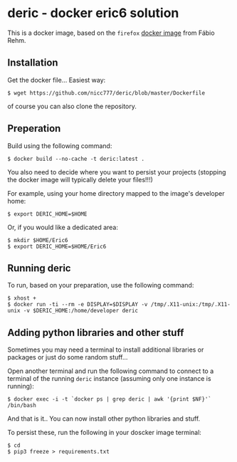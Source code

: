 # deric - docker eric6 solution

This is a docker image, based on the `firefox` [docker image](http://fabiorehm.com/blog/2014/09/11/running-gui-apps-with-docker/) from Fábio Rehm.

## Installation

Get the docker file... Easiest way:

	$ wget https://github.com/nicc777/deric/blob/master/Dockerfile

of course you can also clone the repository.

## Preperation

Build using the following command:

	$ docker build --no-cache -t deric:latest .

You also need to decide where you want to persist your projects (stopping the docker image will typically delete your files!!!)

For example, using your home directory mapped to the image's developer home:

	$ export DERIC_HOME=$HOME

Or, if you would like a dedicated area:

	$ mkdir $HOME/Eric6
    $ export DERIC_HOME=$HOME/Eric6

## Running deric

To run, based on your preparation, use the following command:

	$ xhost +
    $ docker run -ti --rm -e DISPLAY=$DISPLAY -v /tmp/.X11-unix:/tmp/.X11-unix -v $DERIC_HOME:/home/developer deric

## Adding python libraries and other stuff 

Sometimes you may need a terminal to install additional libraries or packages or just do some random stuff...

Open another terminal and run the following command to connect to a terminal of the running `deric` instance (assuming only one instance is running):

	$ docker exec -i -t `docker ps | grep deric | awk '{print $NF}'` /bin/bash

And that is it.. You can now install other python libraries and stuff.

To persist these, run the following in your doscker image terminal:

	$ cd
	$ pip3 freeze > requirements.txt
